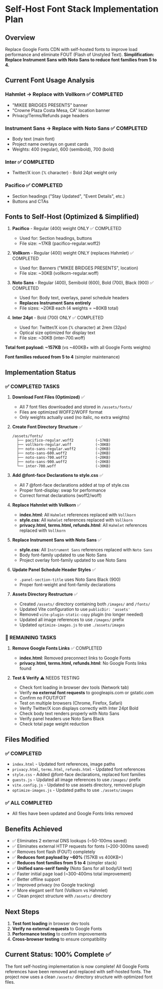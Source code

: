 # Self-Host Font Stack Implementation Plan

## Overview

Replace Google Fonts CDN with self-hosted fonts to improve load performance and eliminate FOUT (Flash of Unstyled Text). **Simplification: Replace Instrument Sans with Noto Sans to reduce font families from 5 to 4.**

## Current Font Usage Analysis

### **Hahmlet** → Replace with **Vollkorn** ✅ COMPLETED

- "MIKEE BRIDGES PRESENTS" banner
- "Crowne Plaza Costa Mesa, CA" location banner  
- Privacy/Terms/Refunds page headers

### **Instrument Sans** → Replace with **Noto Sans** ✅ COMPLETED

- Body text (main font)
- Project name overlays on guest cards
- Weights: 400 (regular), 600 (semibold), 700 (bold)

### **Inter** ✅ COMPLETED

- Twitter/X icon (𝕏 character) - Bold 24pt weight only

### **Pacifico** ✅ COMPLETED

- Section headings ("Stay Updated", "Event Details", etc.)
- Buttons and CTAs

## Fonts to Self-Host (Optimized & Simplified)

1. **Pacifico** - Regular (400) weight ONLY ✅ COMPLETED

   - Used for: Section headings, buttons
   - File size: ~17KB (pacifico-regular.woff2)

2. **Vollkorn** - Regular (400) weight ONLY (replaces Hahmlet) ✅ COMPLETED

   - Used for: Banners ("MIKEE BRIDGES PRESENTS", location)
   - File size: ~30KB (vollkorn-regular.woff)

3. **Noto Sans** - Regular (400), Semibold (600), Bold (700), Black (900) ✅ COMPLETED

   - Used for: Body text, overlays, panel schedule headers
   - **Replaces Instrument Sans entirely**
   - File sizes: ~20KB each (4 weights = ~80KB total)

4. **Inter 24pt** - Bold (700) ONLY ✅ COMPLETED

   - Used for: Twitter/X icon (𝕏 character) at 2rem (32px)
   - Optical size optimized for display text
   - File size: ~30KB (inter-700.woff)

**Total font payload: ~157KB** (vs ~400KB+ with all Google Fonts weights)

**Font families reduced from 5 to 4** (simpler maintenance)

## Implementation Status

### ✅ COMPLETED TASKS

1. **Download Font Files (Optimized)** ✅
   - All 7 font files downloaded and stored in `/assets/fonts/`
   - Files are optimized WOFF2/WOFF format
   - Only weights actually used (no italic, no extra weights)

2. **Create Font Directory Structure** ✅
   ```
   /assets/fonts/
     ├── pacifico-regular.woff2          (~17KB)
     ├── vollkorn-regular.woff           (~30KB)
     ├── noto-sans-regular.woff2         (~20KB)
     ├── noto-sans-600.woff2             (~20KB)
     ├── noto-sans-700.woff2             (~20KB)
     ├── noto-sans-900.woff2             (~20KB)
     └── inter-700.woff                  (~30KB)
   ```

3. **Add @font-face Declarations to style.css** ✅
   - All 7 @font-face declarations added at top of style.css
   - Proper font-display: swap for performance
   - Correct format declarations (woff2/woff)

4. **Replace Hahmlet with Vollkorn** ✅
   - **index.html**: All `Hahmlet` references replaced with `Vollkorn`
   - **style.css**: All `Hahmlet` references replaced with `Vollkorn`
   - **privacy.html, terms.html, refunds.html**: All `Hahmlet` references replaced with `Vollkorn`

5. **Replace Instrument Sans with Noto Sans** ✅
   - **style.css**: All `Instrument Sans` references replaced with `Noto Sans`
   - Body font-family updated to use Noto Sans
   - Project overlay font-family updated to use Noto Sans

6. **Update Panel Schedule Header Styles** ✅
   - `.panel-section-title` uses Noto Sans Black (900)
   - Proper font-weight and font-family declarations

7. **Assets Directory Restructure** ✅
   - Created `/assets/` directory containing both `/images/` and `/fonts/`
   - Updated Vite configuration to use `publicDir: 'assets'`
   - Removed `vite-plugin-static-copy` plugin (no longer needed)
   - Updated all image references to use `/images/` prefix
   - Updated `optimize-images.js` to use `./assets/images`

### 🔄 REMAINING TASKS

1. **Remove Google Fonts Links** ✅ COMPLETED
   - **index.html**: Removed preconnect links to Google Fonts
   - **privacy.html, terms.html, refunds.html**: No Google Fonts links found

2. **Test & Verify** ⚠️ NEEDS TESTING
   - Check font loading in browser dev tools (Network tab)
   - Verify **no external font requests** to googleapis.com or gstatic.com
   - Confirm no FOUT/FOIT
   - Test on multiple browsers (Chrome, Firefox, Safari)
   - Verify Twitter/X icon displays correctly with Inter 24pt Bold
   - Check body text renders properly with Noto Sans
   - Verify panel headers use Noto Sans Black
   - Check total page weight reduction

## Files Modified

### ✅ COMPLETED
- `index.html` - Updated font references, image paths
- `privacy.html`, `terms.html`, `refunds.html` - Updated font references
- `style.css` - Added @font-face declarations, replaced font families
- `guests.js` - Updated all image references to use `/images/` prefix
- `vite.config.js` - Updated to use assets directory, removed plugin
- `optimize-images.js` - Updated paths to use `./assets/images`

### ✅ ALL COMPLETED
- All files have been updated and Google Fonts links removed

## Benefits Achieved

- ✅ Eliminates 2 external DNS lookups (~50-100ms saved)
- ✅ Eliminates external HTTP requests for fonts (~200-300ms saved)
- ✅ Removes font flash (FOUT) completely
- ✅ **Reduces font payload by ~60%** (157KB vs 400KB+)
- ✅ **Reduces font families from 5 to 4** (simpler stack)
- ✅ **Unified sans-serif family** (Noto Sans for all body/UI text)
- ✅ Faster initial page load (~300-400ms total improvement)
- ✅ Better offline support
- ✅ Improved privacy (no Google tracking)
- ✅ More elegant serif font (Vollkorn vs Hahmlet)
- ✅ Clean project structure with `/assets/` directory

## Next Steps

1. **Test font loading** in browser dev tools
2. **Verify no external requests** to Google Fonts
3. **Performance testing** to confirm improvements
4. **Cross-browser testing** to ensure compatibility

## Current Status: 100% Complete ✅

The font self-hosting implementation is now complete! All Google Fonts references have been removed and replaced with self-hosted fonts. The project now uses a clean `/assets/` directory structure with optimized font files.
